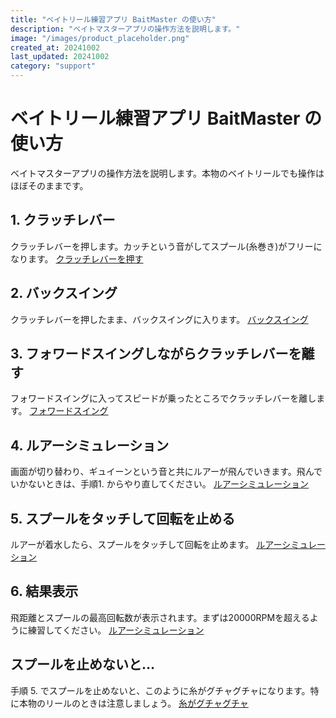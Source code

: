 ```yaml
---
title: "ベイトリール練習アプリ BaitMaster の使い方"
description: "ベイトマスターアプリの操作方法を説明します。"
image: "/images/product_placeholder.png"
created_at: 20241002
last_updated: 20241002
category: "support"
---
```


# ベイトリール練習アプリ BaitMaster の使い方

ベイトマスターアプリの操作方法を説明します。本物のベイトリールでも操作はほぼそのままです。

## 1. クラッチレバー

クラッチレバーを押します。カッチという音がしてスプール(糸巻き)がフリーになります。
[クラッチレバーを押す](/images/supports/baitmaster/FIG1.jpg)

## 2. バックスイング

クラッチレバーを押したまま、バックスイングに入ります。
[バックスイング](/images/supports/baitmaster/FIG2.jpg)

## 3. フォワードスイングしながらクラッチレバーを離す

フォワードスイングに入ってスピードが乗ったところでクラッチレバーを離します。
[フォワードスイング](/images/supports/baitmaster/FIG3.jpg)

## 4. ルアーシミュレーション

画面が切り替わり、ギュイーンという音と共にルアーが飛んでいきます。飛んでいかないときは、手順1. からやり直してください。
[ルアーシミュレーション](/images/supports/baitmaster/FIG4.jpg)

## 5. スプールをタッチして回転を止める

ルアーが着水したら、スプールをタッチして回転を止めます。
[ルアーシミュレーション](/images/supports/baitmaster/FIG5.jpg)

## 6. 結果表示

飛距離とスプールの最高回転数が表示されます。まずは20000RPMを超えるように練習してください。
[ルアーシミュレーション](/images/supports/baitmaster/FIG6.jpg)

## スプールを止めないと…

手順 5. でスプールを止めないと、このように糸がグチャグチャになります。特に本物のリールのときは注意しましょう。
[糸がグチャグチャ](/images/supports/baitmaster/FIG6.jpg)
